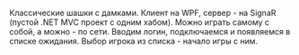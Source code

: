 Классические шашки с дамками.
Клиент на WPF, сервер - на SignaR (пустой .NET MVC проект с одним хабом).
Можно играть самому с собой, а можно - по сети.
Вводим логин, подключаемся и появляемся в списке ожидания.
Выбор игрока из списка - начало игры с ним.
